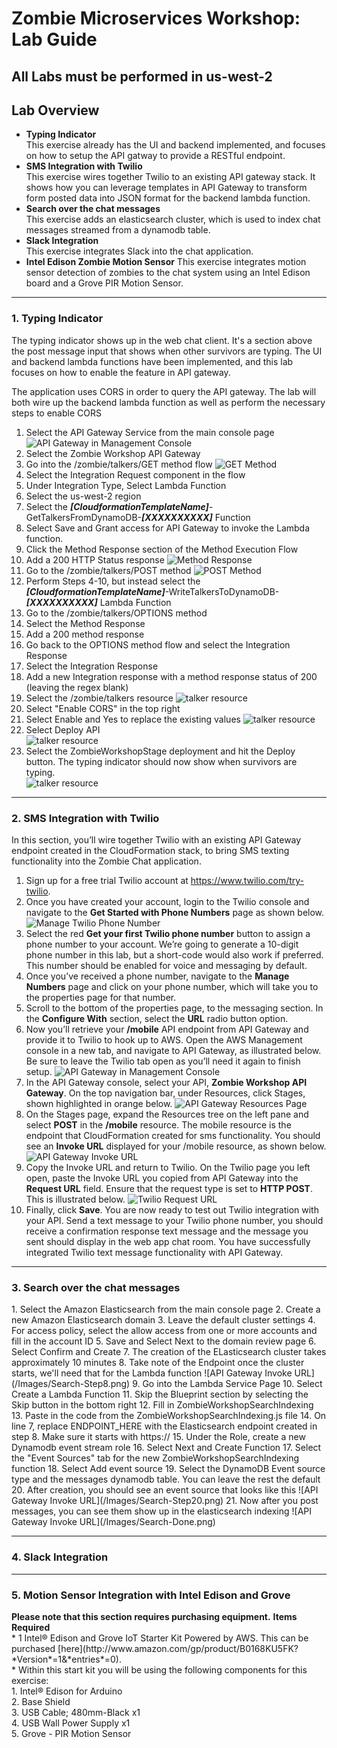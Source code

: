 <h1>Zombie Microservices Workshop: Lab Guide</h1>
<h2>All Labs must be performed in us-west-2</h2>
<h2>Lab Overview</h2>
  <ul>
    <li><b>Typing Indicator</b><br/>
        This exercise already has the UI and backend implemented, and focuses on how to setup the API gatway to provide a RESTful endpoint.</li>
    <li><b>SMS Integration with Twilio</b><br/>
        This exercise wires together Twilio to an existing API gateway stack.  It shows how you can leverage templates in API Gateway to transform form posted data into JSON format for the backend lambda function.</li>
    <li><b>Search over the chat messages</b><br/>
        This exercise adds an elasticsearch cluster, which is used to index chat messages streamed from a dynamodb table.</li>
    <li><b>Slack Integration</b><br/>
        This exercise integrates Slack into the chat application.</li>
    <li><b>Intel Edison Zombie Motion Sensor</b>
        This exercise integrates motion sensor detection of zombies to the chat system using an Intel Edison board and a Grove PIR Motion Sensor.</li>
  </ul>
<hr/>
<h3>1. Typing Indicator</h3>
<p>The typing indicator shows up in the web chat client.  It's a section above the post message input that shows when other survivors are typing.  The UI and backend lambda functions have been implemented, and this lab focuses on how to enable the feature in API gateway.</p>
<p> The application uses CORS in order to query the API gateway.  The lab will both wire up the backend lambda function as well as perform the necessary steps to enable CORS</p>

1. Select the API Gateway Service from the main console page
![API Gateway in Management Console](/Images/Typing-Step1.png)
2. Select the Zombie Workshop API Gateway
3. Go into the /zombie/talkers/GET method flow
![GET Method](/Images/Typing-Step3.png)
4. Select the Integration Request component in the flow
5. Under Integration Type, Select Lambda Function
6. Select the us-west-2 region
7. Select the <b><i>[CloudformationTemplateName]</i></b>-GetTalkersFromDynamoDB-<b><i>[XXXXXXXXXX]</i></b> Function
8. Select Save and Grant access for API Gateway to invoke the Lambda function.
9. Click the Method Response section of the Method Execution Flow
10. Add a 200 HTTP Status response
![Method Response](/Images/Typing-Step10.png)
11. Go to the /zombie/talkers/POST method
![POST Method](/Images/Typing-Step11.png)
12. Perform Steps 4-10, but instead select the <b><i>[CloudformationTemplateName]</i></b>-WriteTalkersToDynamoDB-<b><i>[XXXXXXXXXX]</i></b> Lambda Function
13. Go to the /zombie/talkers/OPTIONS method
14. Select the Method Response
15. Add a 200 method response
16. Go back to the OPTIONS method flow and select the Integration Response
17. Select the Integration Response
18. Add a new Integration response with a method response status of 200 (leaving the regex blank)
19. Select the /zombie/talkers resource
![talker resource](/Images/Typing-Step19.png)
20. Select "Enable CORS" in the top right
21. Select Enable and Yes to replace the existing values
![talker resource](/Images/Typing-Step21.png)
22. Select Deploy API <br/>
![talker resource](/Images/Typing-Step22.png)
23. Select the ZombieWorkshopStage deployment and hit the Deploy button. The typing indicator should now show when survivors are typing.<br/>
![talker resource](/Images/Typing-Done.png)

<hr/>
<h3>2. SMS Integration with Twilio</h3>
<p>In this section, you’ll wire together Twilio with an existing API Gateway endpoint created in the CloudFormation stack, to bring SMS texting functionality into the Zombie Chat application.</p>

1. Sign up for a free trial Twilio account at https://www.twilio.com/try-twilio.
2. Once you have created your account, login to the Twilio console and navigate to the **Get Started with Phone Numbers** page as shown below. ![Manage Twilio Phone Number](/Images/Twilio-Step2.png)
3. Select the red **Get your first Twilio phone number** button to assign a phone number to your account. We’re going to generate a 10-digit phone number in this lab, but a short-code would also work if preferred. This number should be enabled for voice and messaging by default.
4. Once you’ve received a phone number, navigate to the **Manage Numbers** page and click on your phone number, which will take you to the properties page for that number.
5. Scroll to the bottom of the properties page, to the messaging section. In the **Configure With** section, select the **URL** radio button option.
6. Now you’ll retrieve your **/mobile** API endpoint from API Gateway and provide it to Twilio to hook up to AWS. Open the AWS Management console in a new tab, and navigate to API Gateway, as illustrated below. Be sure to leave the Twilio tab open as you’ll need it again to finish setup. ![API Gateway in Management Console](/Images/Twilio-Step6.png)
7. In the API Gateway console, select your API, **Zombie Workshop API Gateway**. On the top navigation bar, under Resources, click Stages, shown highlighted in orange below. ![API Gateway Resources Page](/Images/Twilio-Step7.png)
8. On the Stages page, expand the Resources tree on the left pane and select **POST** in the **/mobile** resource. The mobile resource is the endpoint that CloudFormation created for sms functionality. You should see an **Invoke URL** displayed for your /mobile resource, as shown below. ![API Gateway Invoke URL](/Images/Twilio-Step8.png)
9. Copy the Invoke URL and return to Twilio. On the Twilio page you left open, paste the Invoke URL you copied from API Gateway into the **Request URL** field. Ensure that the request type is set to **HTTP POST**. This is illustrated below. ![Twilio Request URL](/Images/Twilio-Step9.png)
10. Finally, click **Save**. You are now ready to test out Twilio integration with your API. Send a text message to your Twilio phone number, you should receive a confirmation response text message and the message you sent should display in the web app chat room. You have successfully integrated Twilio text message functionality with API Gateway.

<hr/>
<h3>3. Search over the chat messages</h3>
1. Select the Amazon Elasticsearch from the main console page
2. Create a new Amazon Elasticsearch domain
3. Leave the default cluster settings
4. For access policy, select the allow access from one or more accounts and fill in the account ID
5. Save and Select Next to the domain review page
6. Select Confirm and Create
7. The creation of the ELasticsearch cluster takes approximately 10 minutes
8. Take note of the Endpoint once the cluster starts,  we'll need that for the Lambda function ![API Gateway Invoke URL](/Images/Search-Step8.png)
9. Go into the Lambda Service Page
10. Select Create a Lambda Function
11. Skip the Blueprint section by selecting the Skip button in the bottom right
12. Fill in ZombieWorkshopSearchIndexing
13. Paste in the code from the ZombieWorkshopSearchIndexing.js file
14. On line 7, replace ENDPOINT_HERE with the Elasticsearch endpoint created in step 8.  Make sure it starts with https://
15. Under the Role, create a new Dynamodb event stream role
16. Select Next and Create Function
17. Select the "Event Sources" tab for the new ZombieWorkshopSearchIndexing function
18. Select Add event source
19. Select the DynamoDB Event source type and the messages dynamodb table.  You can leave the rest the default
20. After creation, you should see an event source that looks like this 
![API Gateway Invoke URL](/Images/Search-Step20.png)
21. Now after you post messages, you can see them show up in the elasticsearch indexing 
![API Gateway Invoke URL](/Images/Search-Done.png)

<hr/>
<h3>4. Slack Integration</h3>
<hr/>
<h3>5. Motion Sensor Integration with Intel Edison and Grove</h3>
<b>Please note that this section requires purchasing equipment.</b>
<b>Items Required</b><br/>
    * 1 Intel® Edison and Grove IoT Starter Kit Powered by AWS. This can be purchased [here](http://www.amazon.com/gp/product/B0168KU5FK?*Version*=1&*entries*=0). <br/>
    * Within this start kit you will be using the following components for this exercise:<br/>
        1. Intel® Edison for Arduino<br/>
        2. Base Shield<br/>
        3. USB Cable; 480mm-Black x1<br/>
        4. USB Wall Power Supply x1<br/>
        5. Grove - PIR Motion Sensor